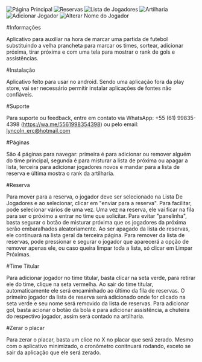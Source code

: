 ![Página Principal](https://github.com/Emerson2342/proxima-futebol/blob/main/Imagens/partida.jpeg)
![Reservas](https://github.com/Emerson2342/proxima-futebol/blob/main/Imagens/Reservas.jpeg)
![Lista de Jogadores](https://github.com/Emerson2342/proxima-futebol/blob/main/Imagens/listaGeral.jpeg)
![Artilharia](https://github.com/Emerson2342/proxima-futebol/blob/main/Imagens/Artilharia.jpeg)
![Adicionar Jogador](https://github.com/Emerson2342/proxima-futebol/blob/main/Imagens/AdicionarJogador.jpeg)
![Alterar Nome do Jogador](https://github.com/Emerson2342/proxima-futebol/blob/main/Imagens/alterarNome.jpeg)

#Informações

Aplicativo para auxiliar na hora de marcar uma partida de futebol substituindo a velha prancheta para marcar os times, sortear, adicionar próxima, tirar próxima e com uma tela para mostrar o rank de gols e assistências.

#Instalação

Aplicativo feito para usar no android. Sendo uma aplicação fora da play store, vai ser necessário permitir instalar aplicações de fontes não confiáveis.

#Suporte

Para suporte ou feedback, entre em contato via WhatsApp: +55 (61) 99835-4398 (https://wa.me/5561998354398) ou pelo email: lyncoln_erc@hotmail.com

#Páginas

São 4 páginas para navegar: primeira é para adicionar ou remover alguém do time principal, segunda é para misturar a lista de próxima ou apagar a lista, terceira para adicionar jogadores novos e mandar para a lista de reserva e última mostra o
rank da artilharia.

#Reserva

Para mover para a reserva, o jogador deve ser selecionado na Lista De Jogadores e ao selecionar, clicar em "enviar para a reserva". Para facilitar, pode selecionar vários de uma vez.
Uma vez na reserva, ele vai ficar na fila para ser o próximo a entrar no time que solicitar.
Para evitar "panelinha", basta segurar o botão de misturar próxima que os jogadores da próxima serão embaralhados aleatoriamente. Ao ser apagado da lista de reservas, ele continuará na lista geral da terceira página.
Para remover da lista de reservas, pode pressionar e segurar o jogador que aparecerá a opção de remover apenas ele, ou caso queira limpar toda a lista, só clicar em Limpar Próximas.

#Time Titular

Para adicionar jogador no time titular, basta clicar na seta verde, para retirar ele do time, clique na seta vermelha. Ao sair do time titular, automaticamente ele será encaminhado ao último da fila de reservas.
O primeiro jogador da lista de reserva será adicionado onde for clicado na seta verde e seu nome será removido da lista de reservas.
Para adicionar gol, basta acionar o botão da bola e para adicionar assistência, a chuteira do respectivo jogador, assim será contado na artilharia.

#Zerar o placar

Para zerar o placar, basta um clice no X no placar que será zerado.
Mesmo com o aplicativo minimizado, o cronômetro conitnuará rodando, exceto se sair da aplicação que ele será zerado.
